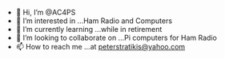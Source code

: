 - 👋 Hi, I’m @AC4PS
- 👀 I’m interested in ...Ham Radio and Computers
- 🌱 I’m currently learning ...while in retirement
- 💞️ I’m looking to collaborate on ...Pi computers for Ham Radio
- 📫 How to reach me ...at peterstratikis@yahoo.com

<!---
AC4PS/AC4PS is a ✨ special ✨ repository because its `README.md` (this file) appears on your GitHub profile.
You can click the Preview link to take a look at your changes.
--->
